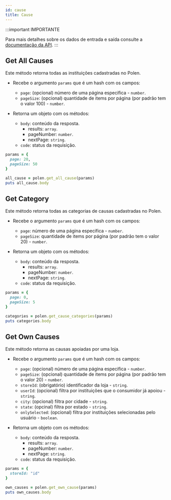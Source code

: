 ```yaml
---
id: cause
title: Cause
---
```


:::important IMPORTANTE

Para mais detalhes sobre os dados de entrada e saída consulte a [documentação da API](/api-reference).
:::

## Get All Causes
Este método retorna todas as instituições cadastradas no Polen.

- Recebe o argumento `params` que é um hash com os campos:
    - `page`: (opcional) número de uma página especifica - `number`.
    - `pageSize`: (opcional) quantidade de items por página (por padrão tem o valor 100) - `number`.

- Retorna um objeto com os métodos:
    - `body`: conteúdo da resposta.
        - results: `array`.
        - pageNumber: `number`.
        - nextPage: `string`.
    - `code`: status da requisição.

```ruby
params = {
  page: 20,
  pageSize: 50
}

all_cause = polen.get_all_cause(params)
puts all_cause.body
```

## Get Category
Este método retorna todas as categorias de causas cadastradas no Polen.

- Recebe o argumento `params` que é um hash com os campos:
    - `page`: número de uma página especifica - `number`.
    - `pageSize`: quantidade de items por página (por padrão tem o valor 20) - `number`.

- Retorna um objeto com os métodos:
    - `body`: conteúdo da resposta.
        - results: `array`.
        - pageNumber: `number`.
        - nextPage: `string`.
    - `code`: status da requisição.
```ruby
params = {
  page: 0,
  pageSize: 5
}

categories = polen.get_cause_categories(params)
puts categories.body
```

## Get Own Causes
Este método retorna as causas apoiadas por uma loja.

- Recebe o argumento `params` que é um hash com os campos:
    - `page`: (opcional) número de uma página especifica - `number`.
    - `pageSize`: (opcional) quantidade de items por página (por padrão tem o valor 20) - `number`.
    - `storeId`: (obrigatório) identificador da loja - `string`.
    - `userId`: (opcional) filtra por instituições que o consumidor já apoiou - `string`.
    - `city`: (opcional) filtra por cidade - `string`.
    - `state`: (opcinal) filtra por estado - `string`.
    - `onlySelected`: (opcional) filtra por instituições selecionadas pelo usuário - `boolean`.

- Retorna um objeto com os métodos:
    - `body`: conteúdo da resposta.
        - results: `array`.
        - pageNumber: `number`.
        - nextPage: `string`.
    - `code`: status da requisição.
```ruby
params = {
  storeId: "id"
}

own_causes = polen.get_own_cause(params)
puts own_causes.body
```